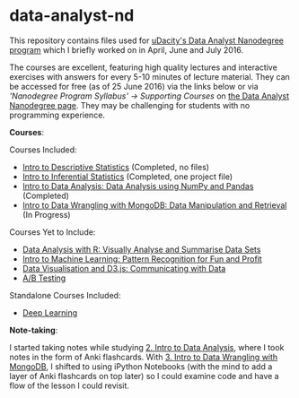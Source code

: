 # data-analyst-nd

This repository contains files used for [uDacity's Data Analyst Nanodegree program](https://www.udacity.com/course/data-analyst-nanodegree--nd002) which I briefly worked on in April, June and July 2016. 

The courses are excellent, featuring high quality lectures and interactive exercises with answers for every 5-10 minutes of lecture material. They can be accessed for free (as of 25 June 2016) via the links below or via _'Nanodegree Program Syllabus' -> Supporting Courses_ on [the Data Analyst Nanodegree page](https://www.udacity.com/course/data-analyst-nanodegree--nd002). They may be challenging for students with no programming experience.

__Courses__:

Courses Included:
- [Intro to Descriptive Statistics](https://www.udacity.com/course/intro-to-descriptive-statistics--ud827) (Completed, no files) 
- [Intro to Inferential Statistics](https://www.udacity.com/course/intro-to-inferential-statistics--ud201) (Completed, one project file)
- [Intro to Data Analysis: Data Analysis using NumPy and Pandas](https://www.udacity.com/course/intro-to-data-analysis--ud170) (Completed)
- [Intro to Data Wrangling with MongoDB: Data Manipulation and Retrieval](https://www.udacity.com/course/data-wrangling-with-mongodb--ud032) (In Progress)

 
Courses Yet to Include:
- [Data Analysis with R: Visually Analyse and Summarise Data Sets](https://www.udacity.com/course/data-analysis-with-r--ud651)
- [Intro to Machine Learning: Pattern Recognition for Fun and Profit](https://www.udacity.com/course/intro-to-machine-learning--ud120)
- [Data Visualisation and D3.js: Communicating with Data](https://www.udacity.com/course/data-visualization-and-d3js--ud507)
- [A/B Testing](https://www.udacity.com/course/ab-testing--ud257)

Standalone Courses Included:
- [Deep Learning](https://www.udacity.com/course/deep-learning--ud730)

__Note-taking__:

I started taking notes while studying [2. Intro to Data Analysis](https://www.udacity.com/course/intro-to-data-analysis--ud170), where I took notes in the form of Anki flashcards. With [3. Intro to Data Wrangling with MongoDB](https://www.udacity.com/course/data-wrangling-with-mongodb--ud032), I shifted to using iPython Notebooks (with the mind to add a layer of Anki flashcards on top later) so I could examine code and have a flow of the lesson I could revisit.
